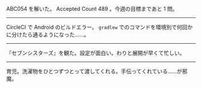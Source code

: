 ABC054 を解いた。 Accepted Count 489 。今週の目標まであと 1 問。

---

CircleCI で Android のビルドエラー。 `gradlew` でのコマンドを環境別で何回かに分けたら通るようになった……。

---

『セブンシスターズ』を観た。設定が面白い。わりと展開が早くて忙しい。

---

育児。洗濯物をひとつずつとって渡してくれる。手伝ってくれている……が邪魔。
